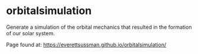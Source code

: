 # orbitalsimulation
Generate a simulation of the orbital mechanics that resulted in the formation of our solar system.

Page found at: https://everettsussman.github.io/orbitalsimulation/
